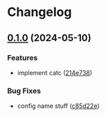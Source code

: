 # Changelog

## [0.1.0](https://github.com/01Joseph-Hwang10/catc/compare/catc-v0.0.1...catc-v0.1.0) (2024-05-10)


### Features

* implement catc ([214e738](https://github.com/01Joseph-Hwang10/catc/commit/214e738ddbcb6b1104bf8d595daec4a0b9a96dde))


### Bug Fixes

* config name stuff ([c85d22e](https://github.com/01Joseph-Hwang10/catc/commit/c85d22e11904801c8cbdf5a7811ff6bc1473bba8))
